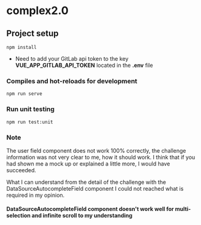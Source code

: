 # complex2.0

## Project setup
```
npm install
```
- Need to add your GitLab api token to the key **VUE_APP_GITLAB_API_TOKEN** located in the **.env** file

### Compiles and hot-reloads for development
```
npm run serve
```

### Run unit testing
```
npm run test:unit
```


### Note
The user field component does not work 100% correctly, the challenge information was not very clear to me, how it should work. I think that if you had shown me a mock up or explained a little more, I would have succeeded.

What I can understand from the detail of the challenge with the DataSourceAutocompleteField component I could not reached what is required in my opinion.

#### DataSourceAutocompleteField component doesn't work well for multi-selection and infinite scroll to my understanding
